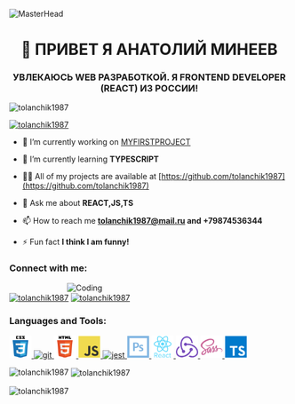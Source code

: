 ![MasterHead](http://tmokk5.co.za/images/Web%20Development.gif)
<h1 align="center">👋 ПРИВЕТ Я АНАТОЛИЙ МИНЕЕВ</h1>
<h3 align="center">УВЛЕКАЮСЬ WEB РАЗРАБОТКОЙ. Я FRONTEND DEVELOPER (REACT) ИЗ РОССИИ!</h3>

<p align="left"> <img src="https://komarev.com/ghpvc/?username=tolanchik1987&label=Profile%20views&color=0e75b6&style=flat" alt="tolanchik1987" /> </p>

<p align="left"> <a href="https://vk.com/id134873524" target="blank"><img src="https://djdiplomat.ru/wp-content/uploads/dda9a68fd7273654e4f2e4c0ab998c56.jpg" alt="tolanchik1987" width="100px" /></a> </p>

- 🔭 I’m currently working on [MYFIRSTPROJECT](https://tolanchik1987.github.io/myfirstproject)

- 🌱 I’m currently learning **TYPESCRIPT**

- 👨‍💻 All of my projects are available at [https://github.com/tolanchik1987](https://github.com/tolanchik1987)

- 💬 Ask me about **REACT,JS,TS**

- 📫 How to reach me **tolanchik1987@mail.ru and +79874536344**

- ⚡ Fun fact **I think I am funny!**

<h3 align="left">Connect with me:</h3>
<img align="right" alt="Coding" width="400" src="https://media1.giphy.com/media/qgQUggAC3Pfv687qPC/giphy.gif">
<p align="left">
<a href="href="https://vk.com/id134873524" target="blank"><img align="center" src="https://upload.wikimedia.org/wikipedia/commons/thumb/f/f3/VK_Compact_Logo_%282021-present%29.svg/1200px-VK_Compact_Logo_%282021-present%29.svg.png" alt="tolanchik1987" height="30" width="30" /></a>
<a href="https://instagram.com/tolanchik1987" target="blank"><img align="center" src="https://raw.githubusercontent.com/rahuldkjain/github-profile-readme-generator/master/src/images/icons/Social/instagram.svg" alt="tolanchik1987" height="30" width="40" /></a>
</p>

<h3 align="left">Languages and Tools:</h3>
<p align="left"> <a href="https://www.w3schools.com/css/" target="_blank" rel="noreferrer"> <img src="https://raw.githubusercontent.com/devicons/devicon/master/icons/css3/css3-original-wordmark.svg" alt="css3" width="40" height="40"/> </a> <a href="https://git-scm.com/" target="_blank" rel="noreferrer"> <img src="https://www.vectorlogo.zone/logos/git-scm/git-scm-icon.svg" alt="git" width="40" height="40"/> </a> <a href="https://www.w3.org/html/" target="_blank" rel="noreferrer"> <img src="https://raw.githubusercontent.com/devicons/devicon/master/icons/html5/html5-original-wordmark.svg" alt="html5" width="40" height="40"/> </a> <a href="https://developer.mozilla.org/en-US/docs/Web/JavaScript" target="_blank" rel="noreferrer"> <img src="https://raw.githubusercontent.com/devicons/devicon/master/icons/javascript/javascript-original.svg" alt="javascript" width="40" height="40"/> </a> <a href="https://jestjs.io" target="_blank" rel="noreferrer"> <img src="https://www.vectorlogo.zone/logos/jestjsio/jestjsio-icon.svg" alt="jest" width="40" height="40"/> </a> <a href="https://www.photoshop.com/en" target="_blank" rel="noreferrer"> <img src="https://raw.githubusercontent.com/devicons/devicon/master/icons/photoshop/photoshop-line.svg" alt="photoshop" width="40" height="40"/> </a> <a href="https://reactjs.org/" target="_blank" rel="noreferrer"> <img src="https://raw.githubusercontent.com/devicons/devicon/master/icons/react/react-original-wordmark.svg" alt="react" width="40" height="40"/> </a> <a href="https://redux.js.org" target="_blank" rel="noreferrer"> <img src="https://raw.githubusercontent.com/devicons/devicon/master/icons/redux/redux-original.svg" alt="redux" width="40" height="40"/> </a> <a href="https://sass-lang.com" target="_blank" rel="noreferrer"> <img src="https://raw.githubusercontent.com/devicons/devicon/master/icons/sass/sass-original.svg" alt="sass" width="40" height="40"/> </a> <a href="https://www.typescriptlang.org/" target="_blank" rel="noreferrer"> <img src="https://raw.githubusercontent.com/devicons/devicon/master/icons/typescript/typescript-original.svg" alt="typescript" width="40" height="40"/> </a> </p>

<p><img align="left" src="https://github-readme-stats.vercel.app/api/top-langs?username=tolanchik1987&show_icons=true&locale=en&layout=compact" alt="tolanchik1987" /></p>

<p>&nbsp;<img align="center" src="https://github-readme-stats.vercel.app/api?username=tolanchik1987&show_icons=true&locale=en" alt="tolanchik1987" /></p>

<p><img align="center" src="https://github-readme-streak-stats.herokuapp.com/?user=tolanchik1987&" alt="tolanchik1987" /></p>
